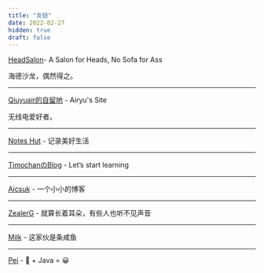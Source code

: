 ```yaml
---
title: "友链"
date: 2022-02-27
hidden: true
draft: false
---
```


[HeadSalon](https://headsalon.org/)- A Salon for Heads, No Sofa for Ass

海德沙龙，偶然得之。

<hr>

[Qiuyuair的自留地](https://qiuyuair.com) - Airyu's Site

无线电爱好者。

<hr>

[Notes Hut](https://blog.attainment.cn) - 记录美好生活

<hr>

[TimochanのBlog](https://www.timochan.cn/) - Let’s start learning

<hr>

[Aicsuk](https://www.aicsuk.moe) - 一个小小的博客

<hr>

[ZealerG](https://blog.zealerg.top) - 就算长着耳朵，有些人也听不见声音

<hr>

[Milk](https://kiraral.gitee.io/blog/) - 这家伙是条咸鱼

<hr>

[Pei](https://blog.goku.top) - 🙁 + Java = 😀
